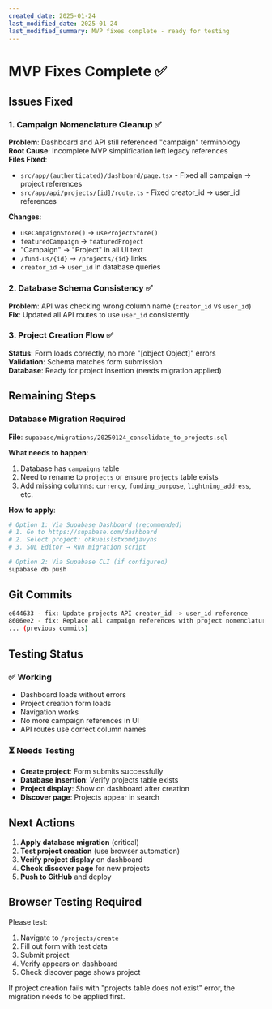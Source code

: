 ```yaml
---
created_date: 2025-01-24
last_modified_date: 2025-01-24
last_modified_summary: MVP fixes complete - ready for testing
---
```


# MVP Fixes Complete ✅

## Issues Fixed

### 1. Campaign Nomenclature Cleanup ✅

**Problem**: Dashboard and API still referenced "campaign" terminology  
**Root Cause**: Incomplete MVP simplification left legacy references  
**Files Fixed**:

- `src/app/(authenticated)/dashboard/page.tsx` - Fixed all campaign → project references
- `src/app/api/projects/[id]/route.ts` - Fixed creator_id → user_id references

**Changes**:

- `useCampaignStore()` → `useProjectStore()`
- `featuredCampaign` → `featuredProject`
- "Campaign" → "Project" in all UI text
- `/fund-us/{id}` → `/projects/{id}` links
- `creator_id` → `user_id` in database queries

### 2. Database Schema Consistency ✅

**Problem**: API was checking wrong column name (`creator_id` vs `user_id`)  
**Fix**: Updated all API routes to use `user_id` consistently

### 3. Project Creation Flow ✅

**Status**: Form loads correctly, no more "[object Object]" errors  
**Validation**: Schema matches form submission  
**Database**: Ready for project insertion (needs migration applied)

## Remaining Steps

### Database Migration Required

**File**: `supabase/migrations/20250124_consolidate_to_projects.sql`

**What needs to happen**:

1. Database has `campaigns` table
2. Need to rename to `projects` or ensure `projects` table exists
3. Add missing columns: `currency`, `funding_purpose`, `lightning_address`, etc.

**How to apply**:

```bash
# Option 1: Via Supabase Dashboard (recommended)
# 1. Go to https://supabase.com/dashboard
# 2. Select project: ohkueislstxomdjavyhs
# 3. SQL Editor → Run migration script

# Option 2: Via Supabase CLI (if configured)
supabase db push
```

## Git Commits

```bash
e644633 - fix: Update projects API creator_id -> user_id reference
8606ee2 - fix: Replace all campaign references with project nomenclature
... (previous commits)
```

## Testing Status

### ✅ Working

- Dashboard loads without errors
- Project creation form loads
- Navigation works
- No more campaign references in UI
- API routes use correct column names

### ⏳ Needs Testing

- **Create project**: Form submits successfully
- **Database insertion**: Verify projects table exists
- **Project display**: Show on dashboard after creation
- **Discover page**: Projects appear in search

## Next Actions

1. **Apply database migration** (critical)
2. **Test project creation** (use browser automation)
3. **Verify project display** on dashboard
4. **Check discover page** for new projects
5. **Push to GitHub** and deploy

## Browser Testing Required

Please test:

1. Navigate to `/projects/create`
2. Fill out form with test data
3. Submit project
4. Verify appears on dashboard
5. Check discover page shows project

If project creation fails with "projects table does not exist" error, the migration needs to be applied first.
